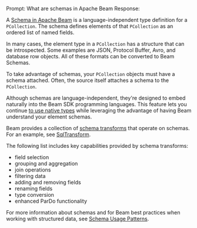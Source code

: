 Prompt:
What are schemas in Apache Beam
Response:

 A [Schema in Apache Beam](https://beam.apache.org/documentation/programming-guide/#schemas) is a language-independent type definition for a `PCollection`. The schema defines elements of that `PCollection` as an ordered list of named fields.

In many cases, the element type in a `PCollection` has a structure that can be introspected. Some examples are JSON, Protocol Buffer, Avro, and database row objects. All of these formats can be converted to Beam Schemas.

To take advantage of schemas, your `PCollection` objects must have a schema attached. Often, the source itself attaches a schema to the `PCollection`.

Although schemas are language-independent, they're designed to embed naturally into the Beam SDK programming languages. This feature lets you continue [to use native types](https://beam.apache.org/documentation/programming-guide/#schemas-for-pl-types) while leveraging the advantage of having Beam understand your element schemas.

Beam provides a collection of [schema transforms](https://beam.apache.org/documentation/programming-guide/#662-schema-transforms) that operate on schemas. For an example, see [SqlTransform](https://beam.apache.org/documentation/dsls/sql/overview/).

The following list includes key capabilities provided by schema transforms:
* field selection
* grouping and aggregation
* join operations
* filtering data
* adding and removing fields
* renaming fields
* type conversion
* enhanced ParDo functionality

For more information about schemas and for Beam best practices when working with structured data, see [Schema Usage Patterns](https://beam.apache.org/documentation/patterns/schema/).